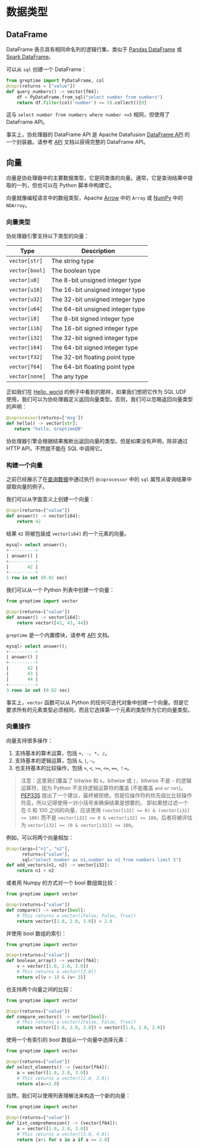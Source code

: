 # 数据类型

## DataFrame

DataFrame 表示具有相同命名列的逻辑行集，类似于 [Pandas DataFrame](https://pandas.pydata.org/pandas-docs/stable/reference/api/pandas.DataFrame.html) 或 [Spark DataFrame](https://spark.apache.org/docs/latest/sql-programming-guide.html)。

可以从 `sql` 创建一个 DataFrame：

```python
from greptime import PyDataFrame, col
@copr(returns = ["value"])
def query_numbers() -> vector[f64]:
    df = PyDataFrame.from_sql("select number from numbers")
    return df.filter(col('number') <= 5).collect()[0]
```

这与 `select number from numbers where number <=5` 相同，但使用了 DataFrame API。

事实上，协处理器的 DataFrame API 是 Apache Datafusion [DataFrame API](https://arrow.apache.org/datafusion/user-guide/dataframe.html) 的一个封装器。请参考 [API](api.md) 文档以获得完整的 DataFrame API。

## 向量

向量是协处理器中的主要数据类型，它是同类值的向量。通常，它是查询结果中提取的一列，但也可以在 Python 脚本中构建它。

向量就像编程语言中的数组类型，Apache [Arrow](https://arrow.apache.org/) 中的 `Array` 或 [NumPy](https://numpy.org/doc/stable/reference/arrays.html) 中的 `NDArray`。

### 向量类型

协处理器引擎支持以下类型的向量：

| Type           | Description                      |
| -------------- | -------------------------------- |
| `vector[str]`  | The string type                  |
| `vector[bool]` | The boolean type                 |
| `vector[u8]`   | The 8-bit unsigned integer type  |
| `vector[u16]`  | The 16-bit unsigned integer type |
| `vector[u32]`  | The 32-bit unsigned integer type |
| `vector[u64]`  | The 64-bit unsigned integer type |
| `vector[i8]`   | The 8-bit signed integer type    |
| `vector[i16]`  | The 16-bit signed integer type   |
| `vector[i32]`  | The 32-bit signed integer type   |
| `vector[i64]`  | The 64-bit signed integer type   |
| `vector[f32]`  | The 32-bit floating point type   |
| `vector[f64]`  | The 64-bit floating point type   |
| `vector[none]` | The any type                     |

正如我们在 [Hello, world](./getting-started.md#hello-world-example) 的例子中看到的那样，如果我们想把它作为 SQL UDF 使用，我们可以为协处理器定义返回向量类型。否则，我们可以忽略返回向量类型的声明：

```python
@coprocessor(returns=['msg'])
def hello() -> vector[str]:
   return "hello, GreptimeDB"
```

协处理器引擎会根据结果推断出返回向量的类型。但是如果没有声明，除非通过 HTTP API，不然就不能在 SQL 中调用它。

### 构建一个向量

之前已经展示了在[查询数据](./query-data.md)中通过执行 `@coprocessor` 中的 `sql` 属性从查询结果中提取向量的例子。

我们可以从字面意义上创建一个向量：

```python
@copr(returns=["value"])
def answer() -> vector[i64]:
    return 42
```

结果 `42` 将被包装成 `vector[i64]` 的一个元素的向量。

```sql
mysql> select answer();
+----------+
| answer() |
+----------+
|       42 |
+----------+
1 row in set (0.01 sec)
```

我们可以从一个 Python 列表中创建一个向量：

```python
from greptime import vector

@copr(returns=["value"])
def answer() -> vector[i64]:
    return vector([42, 43, 44])
```

`greptime` 是一个内置模块，请参考 [API](./api.md) 文档。

```sql
mysql> select answer();
+----------+
| answer() |
+----------+
|       42 |
|       43 |
|       44 |
+----------+
3 rows in set (0.02 sec)
```

事实上，`vector` 函数可以从 Python 的任何可迭代对象中创建一个向量。但是它要求所有的元素类型必须相同，而且它选择第一个元素的类型作为它的向量类型。

### 向量操作

向量支持很多操作：

1. 支持基本的算术运算，包括 `+`、`-`、`*`、`/`。
2. 支持基本的逻辑运算，包括 `&`, `|`, `~`。
3. 也支持基本的比较操作，包括 `>`, `<`, `>=`, `<=`, `==`, `！=`。

> 注意：这里我们覆盖了 bitwise 和 `&`，bitwise 或 `|`，bitwise 不是 `~` 的逻辑运算符，因为 Python 不支持逻辑运算符的覆盖 (不能覆盖 `and` `or` `not`)。
> [PEP335](https://peps.python.org/pep-0335/) 提出了一个建议，最终被拒绝。但是位操作符的优先级比比较操作符高，所以记得使用一对小括号来确保结果是想要的。
> 即如果想过滤一个在 0 和 100 之间的向量，应该使用 `(vector[i32] >= 0) & (vector[i32] <= 100)` 而不是 `vector[i32] >= 0 & vector[i32] <= 100`。后者将被评估为 `vector[i32] >= (0 & vector[i32]) <= 100`。

例如，可以将两个向量相加：

```python
@copr(args=["n1", "n2"],
      returns=["value"],
      sql="select number as n1,number as n2 from numbers limit 5")
def add_vectors(n1, n2) -> vector[i32]:
    return n1 + n2
```

或者用 Numpy 的方式对一个 bool 数组做比较：

```python
from greptime import vector

@copr(returns=["value"])
def compare() -> vector[bool]:
    # This returns a vector([False, False, True])
    return vector([1.0, 2.0, 3.0]) > 2.0
```

并使用 bool 数组的索引：

```python
from greptime import vector

@copr(returns=["value"])
def boolean_array() -> vector[f64]:
    v = vector([1.0, 2.0, 3.0])
    # This returns a vector([2.0])
    return v[(v > 1) & (v< 3)]
```

也支持两个向量之间的比较：

```python
from greptime import vector

@copr(returns=["value"])
def compare_vectors() -> vector[bool]:
    # This returns a vector([False, False, True])
    return vector([1.0, 2.0, 3.0]) > vector([1.0, 2.0, 2.0])
```

使用一个有索引的 bool 数组从一个向量中选择元素：

```python
from greptime import vector

@copr(returns=["value"])
def select_elements() -> (vector[f64]):
    a = vector([1.0, 2.0, 3.0])
    # This returns a vector([2.0, 3.0])
    return a[a>=2.0]
```

当然，我们可以使用列表理解法来构造一个新的向量：

```python
from greptime import vector

@copr(returns=["value"])
def list_comprehension() -> (vector[f64]):
    a = vector([1.0, 2.0, 3.0])
    # This returns a vector([3.0, 4.0])
    return [x+1 for x in a if a >= 2.0]
```
